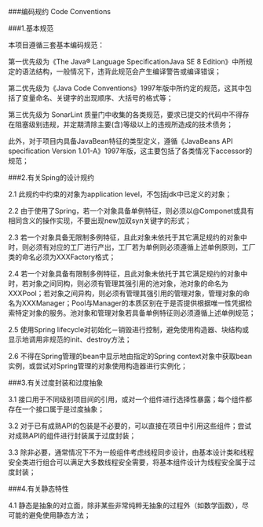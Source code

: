 ###编码规约 Code Conventions   

###1.基本规范   

本项目遵循三套基本编码规范：   

第一优先级为《The Java® Language SpecificationJava SE 8 Edition》中所规定的语法结构，一般情况下，违背此规范会产生编译警告或编译错误；

第二优先级为《Java Code Conventions》1997年版中所约定的规范，这其中包括了变量命名、关键字的出现顺序、大括号的格式等；

第三优先级为 SonarLint 质量门中收集的各类规范，要求已提交的代码中不得存在阻塞级别违规，并定期清除主要(含)等级以上的违规所造成的技术债务；

此外，对于项目内具备JavaBean特征的类型定义，遵循《JavaBeans API specification Version 1.01-A》1997年版，这主要包括了各类情况下accessor的规范；   

###2.有关Sping的设计规约   

2.1 此规约中约束的对象为application level，不包括jdk中已定义的对象；

2.2 由于使用了Spring，若一个对象具备单例特征，则必须以@Componet或具有相同含义的操作实现，不要出现new加双syn关键字的形式；

2.3 若一个对象具备无限制多例特征，且此对象未依托于其它满足规约的对象中时，则必须有对应的工厂进行产出，工厂若为单例则必须遵循上述单例原则，工厂类的命名必须为XXXFactory格式；

2.4 若一个对象具备有限制多例特征，且此对象未依托于其它满足规约的对象中时，若对象之间同构，则必须有管理其强引用的池对象，池对象的命名为XXXPool；若对象之间异构，则必须有管理其强引用的管理对象，管理对象的命名为XXXManager；Pool与Manager的本质区别在于是否提供根据唯一性凭据检索特定对象的服务。池对象和管理对象若具备单例特征则必须遵循上述单例规范；

2.5 使用Spring lifecycle对初始化－销毁进行控制，避免使用构造器、块结构或显示地调用非规范的init、destroy方法；

2.6 不得在Spring管理的bean中显示地由指定的Spring context对象中获取bean实例，或尝试对Spring管理的对象使用构造器进行实例化；

###3.有关过度封装和过度抽象   

3.1 接口用于不同级别项目间的引用，或对一个组件进行选择性暴露；每个组件都存在一个接口属于是过度抽象；

3.2 对于已有成熟API的包装是不必要的，可以直接在项目中引用这些组件；尝试对成熟API的组件进行封装属于过度封装；

3.3 除非必要，通常情况下不为一般组件考虑线程同步设计，由基本设计类和线程安全类进行组合可以满足大多数线程安全需要，将基本组件设计为线程安全属于过度封装；

###4.有关静态特性   

4.1 静态是抽象的对立面，除非某些非常纯粹无抽象的过程外（如数学函数），尽可能的避免使用静态方法；
